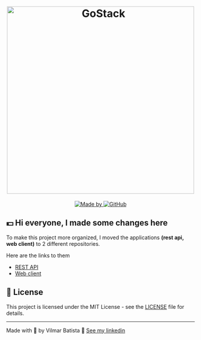 <h1 align="center">
	<img alt="GoStack" src="https://res.cloudinary.com/vilmarbatista/image/upload/v1616082449/Development/Agiotech/logo_onmr4w.png" width="500px" />
</h1>

<p align="center">
	<a href="https://www.linkedin.com/in/vilmarbatista/" target="_blank" rel="noopener noreferrer">
		<img alt="Made by" src="https://img.shields.io/badge/made%20by-vilmar-9f97d2">
	</a>
	<a href="https://github.com/vilmarsitiodigital/finance/blob/main/LICENSE">
		<img alt="GitHub" src="https://img.shields.io/github/license/vilmarsitiodigital/finance?color=9f97d2">
	</a>
</p>


## 💵 Hi everyone, I made some changes here

To make this project more organized, I moved the applications **(rest api, web client)** to 2 different repositories.

Here are the links to them

- [REST API](https://github.com/vilmarsitiodigital/finance-api)
- [Web client](https://github.com/vilmarsitiodigital/finance-web)

## 📝 License

This project is licensed under the MIT License - see the [LICENSE](LICENSE) file for details.

---

Made with 💚 by Vilmar Batista 🤝 [See my linkedin](https://www.linkedin.com/in/vilmarbatista/)
